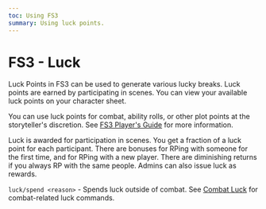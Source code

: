 ```yaml
---
toc: Using FS3
summary: Using luck points.
---
```

# FS3 - Luck

Luck Points in FS3 can be used to generate various lucky breaks.  Luck points are earned by participating in scenes.  You can view your available luck points on your character sheet.

You can use luck points for combat, ability rolls, or other plot points at the storyteller's discretion.  See [FS3 Player's Guide](http://aresmush.com/fs3/fs3-3/luck.html) for more information.

Luck is awarded for participation in scenes.  You get a fraction of a luck point for each participant.  There are bonuses for RPing with someone for the first time, and for RPing with a new player.  There are diminishing returns if you always RP with the same people.  Admins can also issue luck as rewards.

`luck/spend <reason>` - Spends luck outside of combat.
    See [Combat Luck](/help/combat) for combat-related luck commands.
